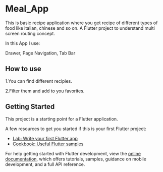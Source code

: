 # Meal_App

This is basic recipe application where you get recipe of different types of food like italian, chinese and so on. A Flutter project to understand multi screen routing concept.

In this App I use:

Drawer, Page Navigation, Tab Bar


## How to use
1.You can find different recipies.

2.Filter them and add to you favorites.


## Getting Started

This project is a starting point for a Flutter application.

A few resources to get you started if this is your first Flutter project:

- [Lab: Write your first Flutter app](https://docs.flutter.dev/get-started/codelab)
- [Cookbook: Useful Flutter samples](https://docs.flutter.dev/cookbook)

For help getting started with Flutter development, view the
[online documentation](https://docs.flutter.dev/), which offers tutorials,
samples, guidance on mobile development, and a full API reference.
